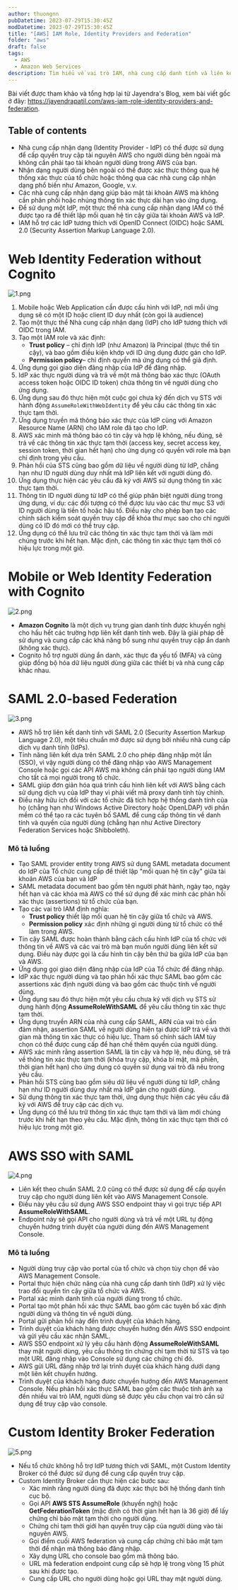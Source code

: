 ```yaml
---
author: thuongnn
pubDatetime: 2023-07-29T15:30:45Z
modDatetime: 2023-07-29T15:30:45Z
title: "[AWS] IAM Role, Identity Providers and Federation"
folder: "aws"
draft: false
tags:
  - AWS
  - Amazon Web Services
description: Tìm hiểu về vai trò IAM, nhà cung cấp danh tính và liên kết trong AWS, giúp quản lý quyền truy cập hiệu quả.
---
```


Bài viết được tham khảo và tổng hợp lại từ Jayendra's Blog, xem bài viết gốc ở đây: https://jayendrapatil.com/aws-iam-role-identity-providers-and-federation.

## Table of contents

- Nhà cung cấp nhận dạng (Identity Provider - IdP) có thể được sử dụng để cấp quyền truy cập tài nguyên AWS cho người dùng bên ngoài mà không cần phải tạo tài khoản người dùng trong AWS của bạn.
- Nhận dạng người dùng bên ngoài có thể được xác thực thông qua hệ thống xác thực của tổ chức hoặc thông qua các nhà cung cấp nhận dạng phổ biến như Amazon, Google, v.v.
- Các nhà cung cấp nhận dạng giúp bảo mật tài khoản AWS mà không cần phân phối hoặc nhúng thông tin xác thực dài hạn vào ứng dụng.
- Để sử dụng một IdP, một thực thể nhà cung cấp nhận dạng IAM có thể được tạo ra để thiết lập mối quan hệ tin cậy giữa tài khoản AWS và IdP.
- IAM hỗ trợ các IdP tương thích với OpenID Connect (OIDC) hoặc SAML 2.0 (Security Assertion Markup Language 2.0).

# Web Identity Federation without Cognito

![1.png](@/assets/images/aws/security/iam-role-identity-providers-and-federation/1.png)

1. Mobile hoặc Web Application cần được cấu hình với IdP, nơi mỗi ứng dụng sẽ có một ID hoặc client ID duy nhất (còn gọi là audience)
2. Tạo một thực thể Nhà cung cấp nhận dạng (IdP) cho IdP tương thích với OIDC trong IAM.
3. Tạo một IAM role và xác định:
   - **Trust policy** – chỉ định IdP (như Amazon) là Principal (thực thể tin cậy), và bao gồm điều kiện khớp với ID ứng dụng được gán cho IdP.
   - **Permission policy**– chỉ định quyền mà ứng dụng có thể giả định.
4. Ứng dụng gọi giao diện đăng nhập của IdP để đăng nhập.
5. IdP xác thực người dùng và trả về một mã thông báo xác thực (OAuth access token hoặc OIDC ID token) chứa thông tin về người dùng cho ứng dụng.
6. Ứng dụng sau đó thực hiện một cuộc gọi chưa ký đến dịch vụ STS với hành động `AssumeRoleWithWebIdentity` để yêu cầu các thông tin xác thực tạm thời.
7. Ứng dụng truyền mã thông báo xác thực của IdP cùng với Amazon Resource Name (ARN) cho IAM role đã tạo cho IdP.
8. AWS xác minh mã thông báo có tin cậy và hợp lệ không, nếu đúng, sẽ trả về các thông tin xác thực tạm thời (access key, secret access key, session token, thời gian hết hạn) cho ứng dụng có quyền với role mà bạn chỉ định trong yêu cầu.
9. Phản hồi của STS cũng bao gồm dữ liệu về người dùng từ IdP, chẳng hạn như ID người dùng duy nhất mà IdP liên kết với người dùng đó.
10. Ứng dụng thực hiện các yêu cầu đã ký với AWS sử dụng thông tin xác thực tạm thời.
11. Thông tin ID người dùng từ IdP có thể giúp phân biệt người dùng trong ứng dụng, ví dụ: các đối tượng có thể được lưu vào các thư mục S3 với ID người dùng là tiền tố hoặc hậu tố. Điều này cho phép bạn tạo các chính sách kiểm soát quyền truy cập để khóa thư mục sao cho chỉ người dùng có ID đó mới có thể truy cập.
12. Ứng dụng có thể lưu trữ các thông tin xác thực tạm thời và làm mới chúng trước khi hết hạn. Mặc định, các thông tin xác thực tạm thời có hiệu lực trong một giờ.

# **Mobile or Web Identity Federation with Cognito**

![2.png](@/assets/images/aws/security/iam-role-identity-providers-and-federation/2.png)

- **Amazon Cognito** là một dịch vụ trung gian danh tính được khuyến nghị cho hầu hết các trường hợp liên kết danh tính web. Đây là giải pháp dễ sử dụng và cung cấp các khả năng bổ sung như quyền truy cập ẩn danh (không xác thực).
- Cognito hỗ trợ người dùng ẩn danh, xác thực đa yếu tố (MFA) và cũng giúp đồng bộ hóa dữ liệu người dùng giữa các thiết bị và nhà cung cấp khác nhau.

# SAML 2.0-based Federation

![3.png](@/assets/images/aws/security/iam-role-identity-providers-and-federation/3.png)

- AWS hỗ trợ liên kết danh tính với SAML 2.0 (Security Assertion Markup Language 2.0), một tiêu chuẩn mở được sử dụng bởi nhiều nhà cung cấp dịch vụ danh tính (IdPs).
- Tính năng liên kết dựa trên SAML 2.0 cho phép đăng nhập một lần (SSO), vì vậy người dùng có thể đăng nhập vào AWS Management Console hoặc gọi các API AWS mà không cần phải tạo người dùng IAM cho tất cả mọi người trong tổ chức.
- SAML giúp đơn giản hóa quá trình cấu hình liên kết với AWS bằng cách sử dụng dịch vụ của IdP thay vì phải viết mã proxy danh tính tùy chỉnh.
- Điều này hữu ích đối với các tổ chức đã tích hợp hệ thống danh tính của họ (chẳng hạn như Windows Active Directory hoặc OpenLDAP) với phần mềm có thể tạo ra các tuyên bố SAML để cung cấp thông tin về danh tính và quyền của người dùng (chẳng hạn như Active Directory Federation Services hoặc Shibboleth).

### Mô tả luồng

- Tạo SAML provider entity trong AWS sử dụng SAML metadata document do IdP của Tổ chức cung cấp để thiết lập "mối quan hệ tin cậy" giữa tài khoản AWS của bạn và IdP
- SAML metadata document bao gồm tên người phát hành, ngày tạo, ngày hết hạn và các khóa mà AWS có thể sử dụng để xác minh các phản hồi xác thực (assertions) từ tổ chức của bạn.
- Tạo các vai trò IAM định nghĩa:
  - **Trust policy** thiết lập mối quan hệ tin cậy giữa tổ chức và AWS.
  - **Permission policy** xác định những gì người dùng từ tổ chức có thể làm trong AWS.
- Tin cậy SAML được hoàn thành bằng cách cấu hình IdP của tổ chức với thông tin về AWS và các vai trò mà bạn muốn người dùng liên kết sử dụng. Điều này được gọi là cấu hình tin cậy bên thứ ba giữa IdP của bạn và AWS.
- Ứng dụng gọi giao diện đăng nhập của IdP của Tổ chức để đăng nhập.
- IdP xác thực người dùng và tạo phản hồi xác thực SAML bao gồm các assertions xác định người dùng và bao gồm các thuộc tính về người dùng.
- Ứng dụng sau đó thực hiện một yêu cầu chưa ký với dịch vụ STS sử dụng hành động **AssumeRoleWithSAML** để yêu cầu thông tin xác thực tạm thời.
- Ứng dụng truyền ARN của nhà cung cấp SAML, ARN của vai trò cần đảm nhận, assertion SAML về người dùng hiện tại được IdP trả về và thời gian mà thông tin xác thực có hiệu lực. Tham số chính sách IAM tùy chọn có thể được cung cấp để hạn chế thêm quyền của người dùng.
- AWS xác minh rằng assertion SAML là tin cậy và hợp lệ, nếu đúng, sẽ trả về thông tin xác thực tạm thời (khóa truy cập, khóa bí mật, mã phiên, thời gian hết hạn) cho ứng dụng có quyền sử dụng vai trò đã nêu trong yêu cầu.
- Phản hồi STS cũng bao gồm siêu dữ liệu về người dùng từ IdP, chẳng hạn như ID người dùng duy nhất mà IdP gán cho người dùng.
- Sử dụng thông tin xác thực tạm thời, ứng dụng thực hiện các yêu cầu đã ký với AWS để truy cập các dịch vụ.
- Ứng dụng có thể lưu trữ thông tin xác thực tạm thời và làm mới chúng trước khi hết hạn theo yêu cầu. Mặc định, thông tin xác thực tạm thời có hiệu lực trong một giờ.

# AWS SSO with SAML

![4.png](@/assets/images/aws/security/iam-role-identity-providers-and-federation/4.png)

- Liên kết theo chuẩn SAML 2.0 cũng có thể được sử dụng để cấp quyền truy cập cho người dùng liên kết vào AWS Management Console.
- Điều này yêu cầu sử dụng AWS SSO endpoint thay vì gọi trực tiếp API **AssumeRoleWithSAML**.
- Endpoint này sẽ gọi API cho người dùng và trả về một URL tự động chuyển hướng trình duyệt của người dùng đến AWS Management Console.

### Mô tả luồng

- Người dùng truy cập vào portal của tổ chức và chọn tùy chọn để vào AWS Management Console.
- Portal thực hiện chức năng của nhà cung cấp danh tính (IdP) xử lý việc trao đổi quyền tin cậy giữa tổ chức và AWS.
- Portal xác minh danh tính của người dùng trong tổ chức.
- Portal tạo một phản hồi xác thực SAML bao gồm các tuyên bố xác định người dùng và thông tin về người dùng.
- Portal gửi phản hồi này đến trình duyệt của khách hàng.
- Trình duyệt của khách hàng được chuyển hướng đến AWS SSO endpoint và gửi yêu cầu xác nhận SAML.
- AWS SSO endpoint xử lý yêu cầu hành động **AssumeRoleWithSAML** thay mặt người dùng, yêu cầu thông tin chứng chỉ tạm thời từ STS và tạo một URL đăng nhập vào Console sử dụng các chứng chỉ đó.
- AWS gửi URL đăng nhập trở lại trình duyệt của khách hàng dưới dạng một liên kết chuyển hướng.
- Trình duyệt của khách hàng được chuyển hướng đến AWS Management Console. Nếu phản hồi xác thực SAML bao gồm các thuộc tính ánh xạ đến nhiều vai trò IAM, người dùng sẽ được yêu cầu chọn vai trò cần sử dụng để truy cập vào console.

# Custom Identity Broker Federation

![5.png](@/assets/images/aws/security/iam-role-identity-providers-and-federation/5.png)

- Nếu tổ chức không hỗ trợ IdP tương thích với SAML, một Custom Identity Broker có thể được sử dụng để cung cấp quyền truy cập.
- Custom Identity Broker cần thực hiện các bước sau:
  - Xác minh rằng người dùng đã được xác thực bởi hệ thống danh tính cục bộ.
  - Gọi API **AWS STS AssumeRole** (khuyến nghị) hoặc **GetFederationToken** (mặc định có thời gian hết hạn là 36 giờ) để lấy chứng chỉ bảo mật tạm thời cho người dùng.
  - Chứng chỉ tạm thời giới hạn quyền truy cập của người dùng vào tài nguyên AWS.
  - Gọi điểm cuối AWS federation và cung cấp chứng chỉ bảo mật tạm thời để nhận mã thông báo đăng nhập.
  - Xây dựng URL cho console bao gồm mã thông báo.
  - URL mà federation endpoint cung cấp sẽ hợp lệ trong vòng 15 phút sau khi được tạo.
  - Cung cấp URL cho người dùng hoặc gọi URL thay mặt người dùng.
